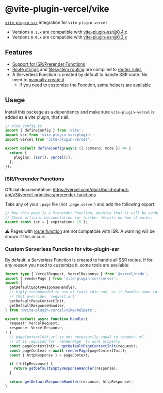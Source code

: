 # @vite-plugin-vercel/vike

[`vite-plugin-ssr`](https://github.com/brillout/vite-plugin-ssr) integration for `vite-plugin-vercel`.

- Versions `0.1.x` are compatible with vite-plugin-ssr@0.4.x
- Versions `0.0.x` are compatible with vite-plugin-ssr@0.3.x

## Features

- [Support for ISR/Prerender Functions](#isrprerender-functions)
- [Route strings](https://vite-plugin-ssr.com/route-string) and [filesystem routing](https://vite-plugin-ssr.com/filesystem-routing) are compiled to [routes rules](https://vercel.com/docs/build-output-api/v3#build-output-configuration/supported-properties/routes)
- A Serverless Function is created by default to handle SSR route. No need to [manually create it](https://github.com/brillout/vite-plugin-ssr_vercel/blob/main/api/ssr.js)
  - If you need to customize the Function, [some helpers are available](#custom-serverless-function-for-vite-plugin-ssr)

## Usage

Install this package as a dependency and make sure `vite-plugin-vercel` is added as a vite plugin, that's all.

```ts
// vite.config.ts
import { defineConfig } from 'vite';
import ssr from 'vite-plugin-ssr/plugin';
import vercel from 'vite-plugin-vercel';

export default defineConfig(async ({ command, mode }) => {
  return {
    plugins: [ssr(), vercel()],
  };
});
```

### ISR/Prerender Functions

Official documentation: https://vercel.com/docs/build-output-api/v3#vercel-primitives/prerender-functions

Take any of your `.page` file (not `.page.server`) and add the following export:

```ts
// Now this page is a Prerender Function, meaning that it will be cached on Edge network for 15 seconds.
// Check official documentation for further details on how it works.
export const isr = { expiration: 15 };
```

:warning: Pages with [route function](https://vite-plugin-ssr.com/route-function) are not compatible with ISR. A warning will be shown if this occurs.

### Custom Serverless Function for vite-plugin-ssr

By default, a Serverless Function is created to handle all SSR routes.
If for any reason you need to customize it, some tools are available:

```ts
import type { VercelRequest, VercelResponse } from '@vercel/node';
import { renderPage } from 'vite-plugin-ssr/server';
import {
  getDefaultEmptyResponseHandler,
  // higly recommended to use at least this one, as it handles some internals
  // that overrides `request.url`
  getDefaultPageContextInit,
  getDefaultResponseHandler,
} from '@vite-plugin-vercel/vike/helpers';

export default async function handler(
  request: VercelRequest,
  response: VercelResponse,
) {
  // pageContextInit.url is not necessarily equal to request.url.
  // It is required for `renderPage` to work properly.
  const pageContextInit = getDefaultPageContextInit(request);
  const pageContext = await renderPage(pageContextInit);
  const { httpResponse } = pageContext;

  if (!httpResponse) {
    return getDefaultEmptyResponseHandler(response);
  }

  return getDefaultResponseHandler(response, httpResponse);
}
```
